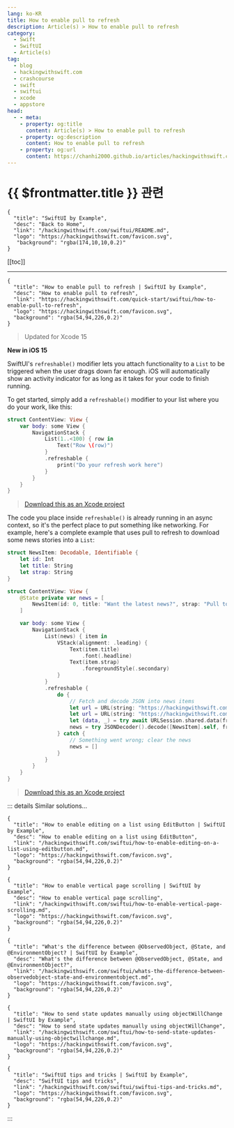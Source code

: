 ```yaml
---
lang: ko-KR
title: How to enable pull to refresh
description: Article(s) > How to enable pull to refresh
category:
  - Swift
  - SwiftUI
  - Article(s)
tag: 
  - blog
  - hackingwithswift.com
  - crashcourse
  - swift
  - swiftui
  - xcode
  - appstore
head:
  - - meta:
    - property: og:title
      content: Article(s) > How to enable pull to refresh
    - property: og:description
      content: How to enable pull to refresh
    - property: og:url
      content: https://chanhi2000.github.io/articles/hackingwithswift.com/swiftui/how-to-enable-pull-to-refresh.html
---
```


# {{ $frontmatter.title }} 관련

```component VPCard
{
  "title": "SwiftUI by Example",
  "desc": "Back to Home",
  "link": "/hackingwithswift.com/swiftui/README.md",
  "logo": "https://hackingwithswift.com/favicon.svg",
   "background": "rgba(174,10,10,0.2)"
}
```

[[toc]]

---

```component VPCard
{
  "title": "How to enable pull to refresh | SwiftUI by Example",
  "desc": "How to enable pull to refresh",
  "link": "https://hackingwithswift.com/quick-start/swiftui/how-to-enable-pull-to-refresh",
  "logo": "https://hackingwithswift.com/favicon.svg",
  "background": "rgba(54,94,226,0.2)"
}
```

> Updated for Xcode 15

**New in iOS 15**

SwiftUI's `refreshable()` modifier lets you attach functionality to a `List` to be triggered when the user drags down far enough. iOS will automatically show an activity indicator for as long as it takes for your code to finish running.

To get started, simply add a `refreshable()` modifier to your list where you do your work, like this:

```swift
struct ContentView: View {
    var body: some View {
        NavigationStack {
            List(1..<100) { row in
                Text("Row \(row)")
            }
            .refreshable {
                print("Do your refresh work here")
            }
        }
    }
}
```

> [<FontIcon icon="fas fa-file-zipper"/>Download this as an Xcode project](https://hackingwithswift.com/files/projects/swiftui/how-to-enable-pull-to-refresh-1.zip)

<VidStack src="https://hackingwithswift.com/img/books/quick-start/swiftui/how-to-enable-pull-to-refresh-1~dark.mp4" />

The code you place inside `refreshable()` is already running in an async context, so it's the perfect place to put something like networking. For example, here's a complete example that uses pull to refresh to download some news stories into a `List`:

```swift
struct NewsItem: Decodable, Identifiable {
    let id: Int
    let title: String
    let strap: String
}

struct ContentView: View {
    @State private var news = [
        NewsItem(id: 0, title: "Want the latest news?", strap: "Pull to refresh!")
    ]

    var body: some View {
        NavigationStack {
            List(news) { item in
                VStack(alignment: .leading) {
                    Text(item.title)
                        .font(.headline)
                    Text(item.strap)
                        .foregroundStyle(.secondary)
                }
            }
            .refreshable {
                do {
                    // Fetch and decode JSON into news items
                    let url = URL(string: "https://hackingwithswift.com/samples/news-1.json")!
                    let url = URL(string: "https://hackingwithswift.com/samples/news-1.json")!
                    let (data, _) = try await URLSession.shared.data(from: url)
                    news = try JSONDecoder().decode([NewsItem].self, from: data)
                } catch {
                    // Something went wrong; clear the news
                    news = []
                }
            }
        }
    }
}
```

> [<FontIcon icon="fas fa-file-zipper"/>Download this as an Xcode project](https://hackingwithswift.com/files/projects/swiftui/how-to-enable-pull-to-refresh-2.zip)

<VidStack src="https://hackingwithswift.com/img/books/quick-start/swiftui/how-to-enable-pull-to-refresh-2~dark.mp4" />

::: details Similar solutions…

```component VPCard
{
  "title": "How to enable editing on a list using EditButton | SwiftUI by Example",
  "desc": "How to enable editing on a list using EditButton",
  "link": "/hackingwithswift.com/swiftui/how-to-enable-editing-on-a-list-using-editbutton.md",
  "logo": "https://hackingwithswift.com/favicon.svg",
  "background": "rgba(54,94,226,0.2)"
}
```

```component VPCard
{
  "title": "How to enable vertical page scrolling | SwiftUI by Example",
  "desc": "How to enable vertical page scrolling",
  "link": "/hackingwithswift.com/swiftui/how-to-enable-vertical-page-scrolling.md",
  "logo": "https://hackingwithswift.com/favicon.svg",
  "background": "rgba(54,94,226,0.2)"
}
```

```component VPCard
{
  "title": "What's the difference between @ObservedObject, @State, and @EnvironmentObject? | SwiftUI by Example",
  "desc": "What's the difference between @ObservedObject, @State, and @EnvironmentObject?",
  "link": "/hackingwithswift.com/swiftui/whats-the-difference-between-observedobject-state-and-environmentobject.md",
  "logo": "https://hackingwithswift.com/favicon.svg",
  "background": "rgba(54,94,226,0.2)"
}
```

```component VPCard
{
  "title": "How to send state updates manually using objectWillChange | SwiftUI by Example",
  "desc": "How to send state updates manually using objectWillChange",
  "link": "/hackingwithswift.com/swiftui/how-to-send-state-updates-manually-using-objectwillchange.md",
  "logo": "https://hackingwithswift.com/favicon.svg",
  "background": "rgba(54,94,226,0.2)"
}
```

```component VPCard
{
  "title": "SwiftUI tips and tricks | SwiftUI by Example",
  "desc": "SwiftUI tips and tricks",
  "link": "/hackingwithswift.com/swiftui/swiftui-tips-and-tricks.md",
  "logo": "https://hackingwithswift.com/favicon.svg",
  "background": "rgba(54,94,226,0.2)"
}
```
:::

